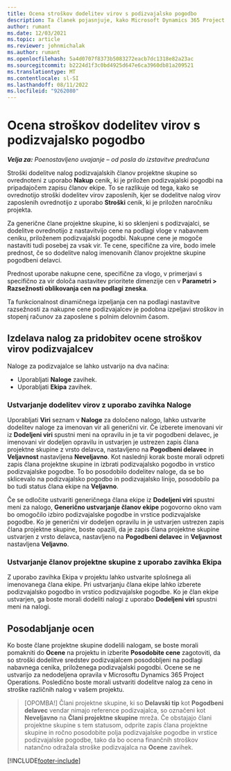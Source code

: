 ```yaml
---
title: Ocena stroškov dodelitev virov s podizvajalsko pogodbo
description: Ta članek pojasnjuje, kako Microsoft Dynamics 365 Project Operations izračuna oceno stroškov podizvajalskih dodelitev virov.
author: rumant
ms.date: 12/03/2021
ms.topic: article
ms.reviewer: johnmichalak
ms.author: rumant
ms.openlocfilehash: 5a4d0707f8373b5083272eacb7dc1318e82a23ac
ms.sourcegitcommit: b2224d1f3c0bd4925d647e6ca3960db81a209521
ms.translationtype: MT
ms.contentlocale: sl-SI
ms.lasthandoff: 08/11/2022
ms.locfileid: "9262080"
---
```

# <a name="cost-estimation-of-subcontracted-resource-assignments"></a>Ocena stroškov dodelitev virov s podizvajalsko pogodbo

_**Velja za:** Poenostavljeno uvajanje – od posla do izstavitve predračuna_

Stroški dodelitve nalog podizvajalskih članov projektne skupine so ovrednoteni z uporabo **Nakup** cenik, ki je priložen podizvajalski pogodbi na pripadajočem zapisu članov ekipe. To se razlikuje od tega, kako se ovrednotijo stroški dodelitev virov zaposlenih, kjer se dodelitve nalog virov zaposlenih ovrednotijo z uporabo **Stroški** cenik, ki je priložen naročniku projekta. 

Za generične člane projektne skupine, ki so sklenjeni s podizvajalci, se dodelitve ovrednotijo z nastavitvijo cene na podlagi vloge v nabavnem ceniku, priloženem podizvajalski pogodbi. Nakupne cene je mogoče nastaviti tudi posebej za vsak vir. Te cene, specifične za vire, bodo imele prednost, če so dodelitve nalog imenovanih članov projektne skupine pogodbeni delavci. 

Prednost uporabe nakupne cene, specifične za vlogo, v primerjavi s specifično za vir določa nastavitev prioritete dimenzije cen v **Parametri > Razsežnosti oblikovanja cen na podlagi zneska**.

Ta funkcionalnost dinamičnega izpeljanja cen na podlagi nastavitve razsežnosti za nakupne cene podizvajalcev je podobna izpeljavi stroškov in stopenj računov za zaposlene s polnim delovnim časom. 

## <a name="creating-task-assignments-for-getting-cost-estimates-of-subcontractor-resources"></a>Izdelava nalog za pridobitev ocene stroškov virov podizvajalcev

Naloge za podizvajalce se lahko ustvarijo na dva načina: 
- Uporabljati **Naloge** zavihek.
- Uporabljati **Ekipa** zavihek.

### <a name="creating-resources-assignments-using-the-tasks-tab"></a>Ustvarjanje dodelitev virov z uporabo zavihka Naloge
Uporabljati **Viri** seznam v **Naloge** za določeno nalogo, lahko ustvarite dodelitev naloge za imenovan vir ali generični vir. Če izberete imenovani vir iz **Dodeljeni viri** spustni meni na opravilu in je ta vir pogodbeni delavec, je imenovani vir dodeljen opravilu in ustvarjen je ustrezen zapis člana projektne skupine z vrsto delavca, nastavljeno na **Pogodbeni delavec** in **Veljavnost** nastavljena **Neveljavno**. Kot naslednji korak boste morali odpreti zapis člana projektne skupine in izbrati podizvajalsko pogodbo in vrstico podizvajalske pogodbe. To bo posodobilo dodelitev naloge, da se bo sklicevalo na podizvajalsko pogodbo in podizvajalsko linijo, posodobilo pa bo tudi status člana ekipe na **Veljavno**.

Če se odločite ustvariti generičnega člana ekipe iz **Dodeljeni viri** spustni meni za nalogo, **Generično ustvarjanje članov ekipe** pogovorno okno vam bo omogočilo izbiro podizvajalske pogodbe in vrstice podizvajalske pogodbe. Ko je generični vir dodeljen opravilu in je ustvarjen ustrezen zapis člana projektne skupine, boste opazili, da je zapis člana projektne skupine ustvarjen z vrsto delavca, nastavljeno na **Pogodbeni delavec** in **Veljavnost** nastavljena **Veljavno**.

### <a name="creating-project-team-members-using-the-team-tab"></a>Ustvarjanje članov projektne skupine z uporabo zavihka Ekipa
Z uporabo zavihka Ekipa v projektu lahko ustvarite splošnega ali imenovanega člana ekipe. Pri ustvarjanju člana ekipe lahko izberete podizvajalsko pogodbo in vrstico podizvajalske pogodbe. Ko je član ekipe ustvarjen, ga boste morali dodeliti nalogi z uporabo **Dodeljeni viri** spustni meni na nalogi. 

## <a name="updating-estimates"></a>Posodabljanje ocen
Ko boste člane projektne skupine dodelili nalogam, se boste morali pomakniti do **Ocene** na projektu in izberite **Posodobite cene** zagotoviti, da so stroški dodelitve sredstev podizvajalcem posodobljeni na podlagi nabavnega cenika, priloženega podizvajalski pogodbi. Ocene se ne ustvarijo za nedodeljena opravila v Microsoftu Dynamics 365 Project Operations. Posledično boste morali ustvariti dodelitve nalog za ceno in stroške različnih nalog v vašem projektu. 

> [OPOMBA!] Člani projektne skupine, ki so **Delavski tip** kot **Pogodbeni delavec** vendar nimajo reference podizvajalca, so označeni kot **Neveljavno** na **Člani projektne skupine** mreža. Če obstajajo člani projektne skupine s tem statusom, odprite zapis člana projektne skupine in ročno posodobite polja podizvajalske pogodbe in vrstice podizvajalske pogodbe, tako da bo ocena finančnih stroškov natančno odražala stroške podizvajalca na **Ocene** zavihek. 


[!INCLUDE[footer-include](../../includes/footer-banner.md)]
